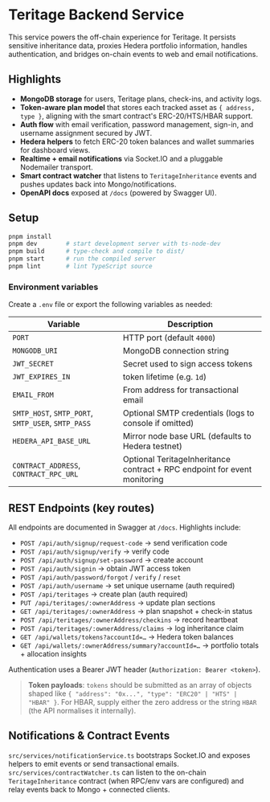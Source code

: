 # Teritage Backend Service

This service powers the off-chain experience for Teritage. It persists sensitive inheritance data, proxies Hedera portfolio information, handles authentication, and bridges on-chain events to web and email notifications.

## Highlights

- **MongoDB storage** for users, Teritage plans, check-ins, and activity logs.
- **Token-aware plan model** that stores each tracked asset as `{ address, type }`, aligning with the smart contract's ERC-20/HTS/HBAR support.
- **Auth flow** with email verification, password management, sign-in, and username assignment secured by JWT.
- **Hedera helpers** to fetch ERC-20 token balances and wallet summaries for dashboard views.
- **Realtime + email notifications** via Socket.IO and a pluggable Nodemailer transport.
- **Smart contract watcher** that listens to `TeritageInheritance` events and pushes updates back into Mongo/notifications.
- **OpenAPI docs** exposed at `/docs` (powered by Swagger UI).

## Setup

```bash
pnpm install
pnpm dev        # start development server with ts-node-dev
pnpm build      # type-check and compile to dist/
pnpm start      # run the compiled server
pnpm lint       # lint TypeScript source
```

### Environment variables

Create a `.env` file or export the following variables as needed:

| Variable                                           | Description                                                               |
| -------------------------------------------------- | ------------------------------------------------------------------------- |
| `PORT`                                             | HTTP port (default `4000`)                                                |
| `MONGODB_URI`                                      | MongoDB connection string                                                 |
| `JWT_SECRET`                                       | Secret used to sign access tokens                                         |
| `JWT_EXPIRES_IN`                                   | token lifetime (e.g. `1d`)                                                |
| `EMAIL_FROM`                                       | From address for transactional email                                      |
| `SMTP_HOST`, `SMTP_PORT`, `SMTP_USER`, `SMTP_PASS` | Optional SMTP credentials (logs to console if omitted)                    |
| `HEDERA_API_BASE_URL`                              | Mirror node base URL (defaults to Hedera testnet)                         |
| `CONTRACT_ADDRESS`, `CONTRACT_RPC_URL`             | Optional TeritageInheritance contract + RPC endpoint for event monitoring |

## REST Endpoints (key routes)

All endpoints are documented in Swagger at `/docs`. Highlights include:

- `POST /api/auth/signup/request-code` → send verification code
- `POST /api/auth/signup/verify` → verify code
- `POST /api/auth/signup/set-password` → create account
- `POST /api/auth/signin` → obtain JWT access token
- `POST /api/auth/password/forgot` / `verify` / `reset`
- `POST /api/auth/username` → set unique username (auth required)
- `POST /api/teritages` → create plan (auth required)
- `PUT /api/teritages/:ownerAddress` → update plan sections
- `GET /api/teritages/:ownerAddress` → plan snapshot + check-in status
- `POST /api/teritages/:ownerAddress/checkins` → record heartbeat
- `POST /api/teritages/:ownerAddress/claims` → log inheritance claim
- `GET /api/wallets/tokens?accountId=…` → Hedera token balances
- `GET /api/wallets/:ownerAddress/summary?accountId=…` → portfolio totals + allocation insights

Authentication uses a Bearer JWT header (`Authorization: Bearer <token>`).

> **Token payloads**: `tokens` should be submitted as an array of objects shaped like `{ "address": "0x...", "type": "ERC20" | "HTS" | "HBAR" }`. For HBAR, supply either the zero address or the string `HBAR` (the API normalises it internally).

## Notifications & Contract Events

`src/services/notificationService.ts` bootstraps Socket.IO and exposes helpers to emit events or send transactional emails. `src/services/contractWatcher.ts` can listen to the on-chain `TeritageInheritance` contract (when RPC/env vars are configured) and relay events back to Mongo + connected clients.
